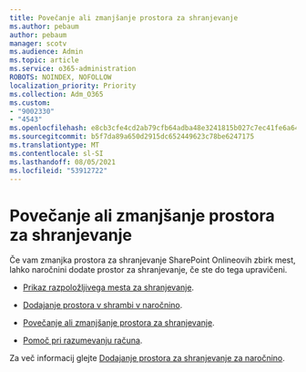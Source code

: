 ```yaml
---
title: Povečanje ali zmanjšanje prostora za shranjevanje
ms.author: pebaum
author: pebaum
manager: scotv
ms.audience: Admin
ms.topic: article
ms.service: o365-administration
ROBOTS: NOINDEX, NOFOLLOW
localization_priority: Priority
ms.collection: Adm_O365
ms.custom:
- "9002330"
- "4543"
ms.openlocfilehash: e8cb3cfe4cd2ab79cfb64adba48e3241815b027c7ec41fe6a640ba7baa34ae7e
ms.sourcegitcommit: b5f7da89a650d2915dc652449623c78be6247175
ms.translationtype: MT
ms.contentlocale: sl-SI
ms.lasthandoff: 08/05/2021
ms.locfileid: "53912722"
---
```

# <a name="increase-or-decrease-storage"></a>Povečanje ali zmanjšanje prostora za shranjevanje

Če vam zmanjka prostora za shranjevanje SharePoint Onlineovih zbirk mest, lahko naročnini dodate prostor za shranjevanje, če ste do tega upravičeni. 

- [Prikaz razpoložljivega mesta za shranjevanje](https://docs.microsoft.com/microsoft-365/commerce/add-storage-space?view=o365-worldwide#view-available-storage). 

- [Dodajanje prostora v shrambi v naročnino](https://docs.microsoft.com/microsoft-365/commerce/add-storage-space?view=o365-worldwide#add-storage-to-your-subscription). 

- [Povečanje ali zmanjšanje prostora za shranjevanje](https://docs.microsoft.com/microsoft-365/commerce/add-storage-space?view=o365-worldwide#increase-or-decrease-storage). 

- [Pomoč pri razumevanju računa](https://docs.microsoft.com/microsoft-365/commerce/billing-and-payments/understand-your-invoice?view=o365-worldwide).

Za več informacij glejte [Dodajanje prostora za shranjevanje za naročnino](https://docs.microsoft.com/microsoft-365/commerce/add-storage-space?view=o365-worldwide). 
